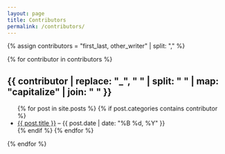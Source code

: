 ```yaml
---
layout: page
title: Contributors
permalink: /contributors/
---
```


{% assign contributors = "first_last, other_writer" | split: "," %}

{% for contributor in contributors %}
## {{ contributor | replace: "_", " " | split: " " | map: "capitalize" | join: " " }}

<ul>
  {% for post in site.posts %}
    {% if post.categories contains contributor %}
      <li>
        <a href="{{ post.url }}">{{ post.title }}</a> – {{ post.date | date: "%B %d, %Y" }}
      </li>
    {% endif %}
  {% endfor %}
</ul>

{% endfor %}
